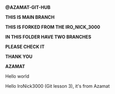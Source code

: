 **@AZAMAT-GIT-HUB**

**THIS IS MAIN BRANCH**

**THIS IS FORKED FROM THE IRO_NICK_3000**

**IN THIS FOLDER HAVE TWO BRANCHES**

**PLEASE CHECK IT**

**THANK YOU**

**AZAMAT**

Hello world

Hello IroNick3000 (Git lesson 3), it's from Azamat